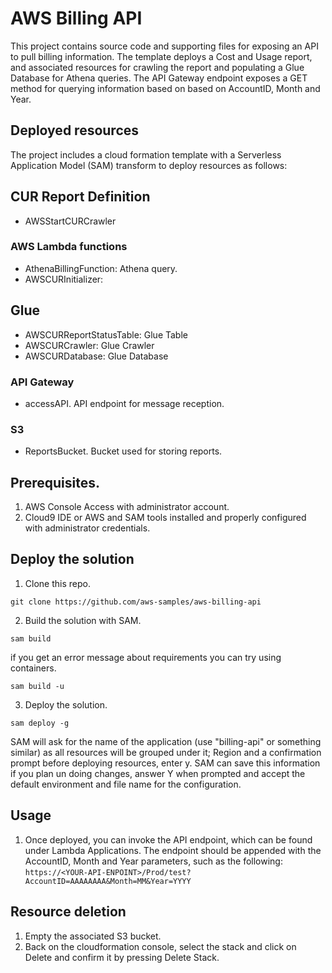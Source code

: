 # AWS Billing API
This project contains source code and supporting files for exposing an API to pull billing information. The template deploys a Cost and Usage report, and associated resources for crawling the report and populating a Glue Database for Athena queries. The API Gateway endpoint exposes a GET method for querying information based on based on AccountID, Month and Year.

## Deployed resources

The project includes a cloud formation template with a Serverless Application Model (SAM) transform to deploy resources as follows:

## CUR Report Definition
- AWSStartCURCrawler

### AWS Lambda functions
- AthenaBillingFunction: Athena query.
- AWSCURInitializer:

## Glue
- AWSCURReportStatusTable: Glue Table
- AWSCURCrawler: Glue Crawler 
- AWSCURDatabase: Glue Database
### API Gateway
- accessAPI. API endpoint for message reception. 

### S3
- ReportsBucket. Bucket used for storing reports.

## Prerequisites.
1. AWS Console Access with administrator account.
1. Cloud9 IDE or AWS and SAM tools installed and properly configured with administrator credentials.

## Deploy the solution
1. Clone this repo.

`git clone https://github.com/aws-samples/aws-billing-api`

2. Build the solution with SAM.

`sam build` 

if you get an error message about requirements you can try using containers.

`sam build -u` 


3. Deploy the solution.

`sam deploy -g`

SAM will ask for the name of the application (use "billing-api" or something similar) as all resources will be grouped under it; Region and a confirmation prompt before deploying resources, enter y.
SAM can save this information if you plan un doing changes, answer Y when prompted and accept the default environment and file name for the configuration.

## Usage
1. Once deployed, you can invoke the API endpoint, which can be found under Lambda Applications. The endpoint should be appended with the AccountID, Month and Year parameters, such as the following:
    `https://<YOUR-API-ENPOINT>/Prod/test?AccountID=AAAAAAAA&Month=MM&Year=YYYY`

## Resource deletion
1. Empty the associated S3 bucket. 
1. Back on the cloudformation console, select the stack and click on Delete and confirm it by pressing Delete Stack. 
